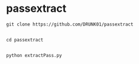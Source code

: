 # passextract
```
git clone https://github.com/DRUNK01/passextract


cd passextract


python extractPass.py
```
